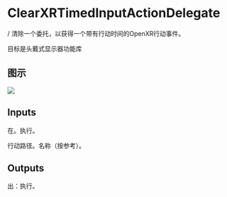 # ClearXRTimedInputActionDelegate

/ 清除一个委托，以获得一个带有行动时间的OpenXR行动事件。

目标是头戴式显示器功能库

## 图示

![]($-20221218-19301069.png)

## Inputs

在。执行。

行动路径。名称（按参考）。  

## Outputs

出：执行。
